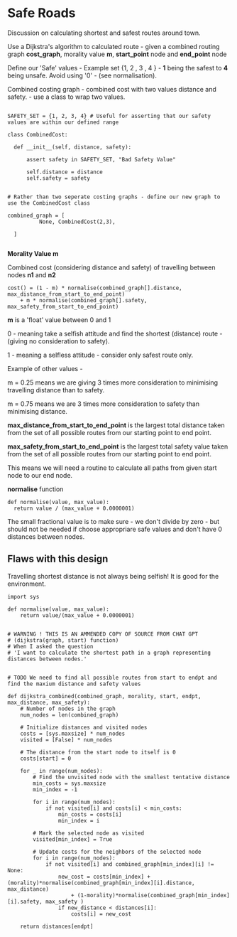 # Safe Roads

Discussion on calculating shortest and safest routes around town.

Use a Dijkstra's algorithm to calculated route - given a combined routing graph **cost_graph**, morality value **m**, **start_point** node and **end_point** node

Define our 'Safe' values - Example set {1, 2 , 3 , 4 } - **1** being the safest to **4** being unsafe.  Avoid using '0' - (see normalisation).


Combined costing graph - combined cost with two values distance and safety. - use a class to wrap two values.


```

SAFETY_SET = {1, 2, 3, 4} # Useful for asserting that our safety values are within our defined range

class CombinedCost:

  def __init__(self, distance, safety):

      assert safety in SAFETY_SET, "Bad Safety Value"

      self.distance = distance 
      self.safety = safety


# Rather than two seperate costing graphs - define our new graph to use the CombinedCost class

combined_graph = [
          None, CombinedCost(2,3),   

  ]
  
```




**Morality Value m**

Combined cost (considering distance and safety) of travelling between nodes **n1** and **n2** 

```
cost() = (1 - m) * normalise(combined_graph[].distance, max_distance_from_start_to_end_point)   
    + m * normalise(combined_graph[].safety, max_safety_from_start_to_end_point)
 ```

**m** is a 'float' value between 0 and 1

0 - meaning take a selfish attitude and find the shortest (distance) route - (giving no consideration to safety).

1 - meaning a selfless attitude - consider only safest route only.

Example of other values -

m = 0.25 means we are giving 3 times more consideration to minimising travelling distance than to safety.

m = 0.75 means we are 3 times more consideration to safety than minimising distance.



**max_distance_from_start_to_end_point** is the largest total distance taken from the set of all possible routes from our starting point to end point.

**max_safety_from_start_to_end_point** is the largest total safety value taken from the set of all possible routes from our starting point to end point.

This means we will need a routine to calculate all paths from given start node to our end node.

**normalise** function

```
def normalise(value, max_value):
  return value / (max_value + 0.0000001)
```  

The small fractional value is to make sure - we don't divide by zero - but should not be needed if choose appropriare safe values and don't have 0 distances between nodes.






## Flaws with this design

Travelling shortest distance is not always being selfish! It is good for the environment.




```
import sys

def normalise(value, max_value):
    return value/(max_value + 0.0000001)


# WARNING ! THIS IS AN AMMENDED COPY OF SOURCE FROM CHAT GPT
# (dijkstra(graph, start) function)
# When I asked the question 
# 'I want to calculate the shortest path in a graph representing distances between nodes.'


# TODO We need to find all possible routes from start to endpt and find the maxium distance and safety values

def dijkstra_combined(combined_graph, morality, start, endpt, max_distance, max_safety):
    # Number of nodes in the graph
    num_nodes = len(combined_graph)

    # Initialize distances and visited nodes
    costs = [sys.maxsize] * num_nodes
    visited = [False] * num_nodes

    # The distance from the start node to itself is 0
    costs[start] = 0

    for _ in range(num_nodes):
        # Find the unvisited node with the smallest tentative distance
        min_costs = sys.maxsize
        min_index = -1

        for i in range(num_nodes):
            if not visited[i] and costs[i] < min_costs:
                min_costs = costs[i]
                min_index = i

        # Mark the selected node as visited
        visited[min_index] = True

        # Update costs for the neighbors of the selected node
        for i in range(num_nodes):
            if not visited[i] and combined_graph[min_index][i] != None:
                new_cost = costs[min_index] + (morality)*normalise(combined_graph[min_index][i].distance, max_distance)
                    + (1-morality)*normalise(combined_graph[min_index][i].safety, max_safety )
                if new_distance < distances[i]:
                    costs[i] = new_cost

    return distances[endpt]


```


